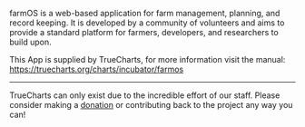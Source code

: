 farmOS is a web-based application for farm management, planning, and record keeping. It is developed by a community of volunteers and aims to provide a standard platform for farmers, developers, and researchers to build upon.

This App is supplied by TrueCharts, for more information visit the manual: https://truecharts.org/charts/incubator/farmos

---

TrueCharts can only exist due to the incredible effort of our staff.
Please consider making a [donation](https://truecharts.org/docs/about/sponsor) or contributing back to the project any way you can!
